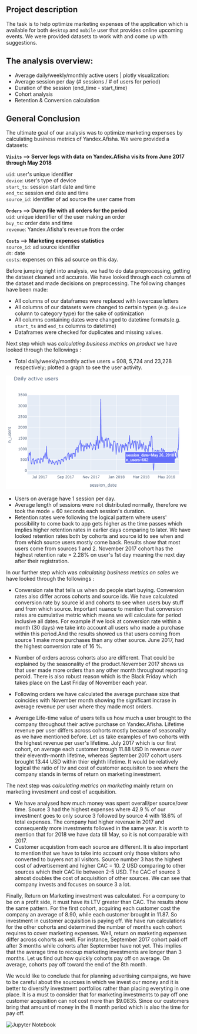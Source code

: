 ## Project description
The task is to help optimize marketing expenses of the application which is available for both `desktop` and `mobile` user that provides online upcoming events. We were provided datasets to work with and come up with suggestions.<br>


 ## The analysis overview:
 - Average daily/weekly/monthly active users | plotly visualization:
 - Average session per day (# sessions / # of users for period)
 - Duration of the session (end_time - start_time)
 - Cohort analysis
 - Retention & Conversion calculation


## General Conclusion
<div class="alert alert-info">The ultimate goal of our analysis was to optimize marketing expenses by calculating business metrics of Yandex.Afisha.
We were provided a datasets:<br>

<b>`Visits` --> Server logs with data on Yandex.Afisha visits from June 2017 through May 2018</b><br>
    
`uid`: user's unique identifier <br>
`device`: user's type of device<br>
`start_ts`: session start date and time<br>
`end_ts`:  session end date and time<br>
`source_id`: identifier of ad source the user came from <br>
    
<b>`Orders` --> Dump file with all orders for the period</b><br>
`uid`: unique identifier of the user making an order<br>
`buy_ts`:  order date and time<br>
`revenue`: Yandex.Afisha's revenue from the order<br>  

<b>`Costs` --> Marketing expenses statistics</b><br>
`source_id`: ad source identifier<br>
`dt`: date<br>
`costs`: expenses on this ad source on this day. <br>

Before jumping right into analysis, we had to do data preprocessing, getting the dataset cleaned and accurate. We have looked through each columns of the dataset and made decisions on preprocessing. The following changes have been made:<br>
 - All columns of our dataframes were replaced with lowercase letters
 - All columns of our datasets were changed to certain types (e.g. `device` column to category type) for the sake of optimization
 - All columns containing dates were changed to datetime formats(e.g. `start_ts` and `end_ts` columns to datetime)
 - Dataframes were checked for duplicates and missing values.

Next step which was *calculating business metrics on product* we have looked through the followings :<br>
 - Total daily/weekly/monthly active users = 908, 5,724 and 23,228 respectively; plotted a graph to see the user activity.
 <img src='./images/dau.jpeg' > 
 
 - Users on average have 1 session per day.
 - Average length of sessions were not distributed normally, therefore we took the mode = 60 seconds each session's duration.
 - Retention rates were following the logical pattern where users' possibility to come back to app gets higher as the time passes which implies higher retention rates in earlier days comparing to later. We have looked retention rates both by cohorts and source id to see when and from which source users mostly come back. Results show that most users come from sources 1 and 2. November 2017 cohort has the highest retention rate = 2.28%  on user's 1st day meaning the next day after their registration. 








In our further step which was *calculating business metrics on sales* we have looked through the followings :<br>
 - Conversion rate that tells us when do people start buying. Conversion rates also differ across cohorts and source ids. We have calculated conversion rate by source id and cohorts to see when users buy stuff and from which source. Important nuance to mention that conversion rates are cumulative metric which means we will calculate for period inclusive all dates. For example if we look at conversion rate within a month (30 days) we take into account all users who made a purchase within this period.And the results showed us that users coming from source 1 make more purchases than any other source. June 2017, had the highest conversion rate of 16 %.


 - Number of orders across cohorts also are different. That could be explained by the seasonality of the product.November 2017 shows us that user made more orders than any other month throughout reporting peroid. There is also robust reason which is the Black Friday which takes place on the Last Friday of November each year.

 - Following orders we have calculated the average purchase size that coincides with November month showing the significant incrase in average revenue per user where they made most orders.
 - Average Life-time value of users tells us how much a user brought to the company throughout their active purchase on Yandex.Afisha. Lifetime revenue per user differs across cohorts mostly because of seasonality as we have mentioned before. Let us take examples of two cohorts with the highest revenue per user's lifetime. July 2017 which is our first cohort, on average each customer brough  11.88 USD  in revenue over their eleventh-month lifetime, whereas September 2017 cohort users brought 13.44 USD within thier eighth lifetime. It would be relatively logical the ratio of ltv and cost of customer acquisiton to see where the company stands in terms of return on marketing investment.

The next step was *calculating metrics on marketing* mainly return on marketing investment and cost of acquisition.<br>
 - We have analysed how much money was spent overall/per source/over time. Source 3 had the highest expenses where 42.9 % of our investment goes to only source 3 followed by source 4 with 18.6% of total expenses. The company had higher revenue in 2017 and consequently more investments followed in the same year. It is worth to mention that for 2018 we have data till May, so it is not comparable with 2017.
 - Customer acquistion from each source are different. It is also important to mention that we have to take into account only those visitors who converted to buyers not all visitors. Source number 3 has the highest cost of advertisement and higher CAC = 10. 2 USD comparing to other sources which their CAC lie between 2-5 USD. The CAC of source 3 almost doubles the cost of acquisition of other sources. We can see that company invests and focuses on source 3 a lot. 

Finally, Return on Marketing investment was calculated. For a company to be on a profit side, it must have its LTV greater than CAC. The results show the same pattern.  For the first cohort, acquiring each customer cost the company an average of 8.90, while each customer brought in 11.87. So investment in customer acquisition is paying off. We have  run calculations for the other cohorts and determined the number of months each cohort requires to cover marketing expenses. Well, return on marketing expenses differ across cohorts as well. For instance, September 2017 cohort paid off after 3 months while cohorts after Septermber have not yet. This implies that the average time to recoup marketing investments are longer than 3 months. Let us find out how quickly cohorts pay off on average. On average, cohorts pay off toward the end of the 8th month.

We would like to conclude that for planning advertising campaigns, we have to be careful about the sourcses in which we invest our money and it is better to diversify investment portfolios rather than placing everyting in one place. It is a must to consider that for marketing investments to pay off one customer acquisition can not cost more than $9.0835. Since our customers bring that amount of money in the 8 month period which is also the time for pay off.
   
 ![Jupyter Notebook](./marketing_expenses_optimization.ipynb)
